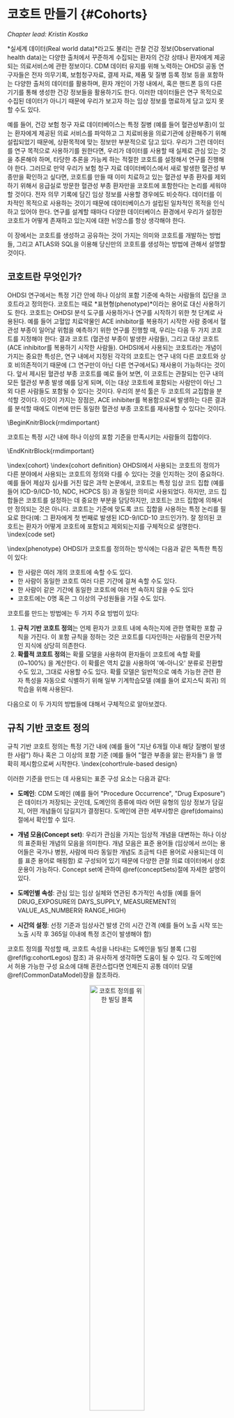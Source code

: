 # 코호트 만들기 {#Cohorts}

*Chapter lead: Kristin Kostka*

*실세계 데이터(Real world data)*라고도 불리는 관찰 건강 정보(Observational health data)는 다양한 출처에서 꾸준하게 수집되는 환자의 건강 상태나 환자에게 제공되는 의료서비스에 관한 정보이다. CDM 데이터 유지를 위해 노력하는 OHDSI 공동 연구자들은 전자 의무기록, 보험청구자료, 결제 자료, 제품 및 질병 등록 정보 등을 포함하는 다양한 출처의 데이터를 활용하며, 환자 개인이 가정 내에서, 혹은 핸드폰 등의 다른 기기를 통해 생성한 건강 정보들을 활용하기도 한다. 이러한 데이터들은 연구 목적으로 수집된 데이터가 아니기 때문에 우리가 보고자 하는 임상 정보를 명료하게 담고 있지 못할 수도 있다.

예를 들어, 건강 보험 청구 자료 데이터베이스는 특정 질병 (예를 들어 혈관성부종)이 있는 환자에게 제공된 의료 서비스를 파악하고 그 치료비용을 의료기관에 상환해주기 위해 설립되었기 때문에, 상환목적에 맞는 정보만 부분적으로 담고 있다. 우리가 그런 데이터를 연구 목적으로 사용하기를 원한다면, 우리가 데이터를 사용할 때 실제로 관심 있는 것을 추론해야 하며, 타당한 추론을 가능케 하는 적절한 코호트를 설정해서 연구를 진행해야 한다. 그러므로 만약 우리가 보험 청구 자료 데이터베이스에서 새로 발생한 혈관성 부종만을 확인하고 싶다면, 코호트를 만들 때 이미 치료하고 있는 혈관성 부종 환자를 제외하기 위해서 응급실로 방문한 혈관성 부종 환자만을 코호트에 포함한다는 논리를 세워야 할 것이다. 전자 의무 기록에 담긴 임상 정보를 사용할 경우에도 비슷하다. 데이터를 이차적인 목적으로 사용하는 것이기 때문에 데이터베이스가 설립된 일차적인 목적을 인식하고 있어야 한다. 연구를 설계할 때마다 다양한 데이터베이스 환경에서 우리가 설정한 코호트가 어떻게 존재하고 있는지에 대한 뉘앙스를 항상 생각해야 한다.

이 장에서는 코호트를 생성하고 공유하는 것이 가지는 의미와 코호트를 개발하는 방법들, 그리고 ATLAS와 SQL을 이용해 당신만의 코호트를 생성하는 방법에 관해서 설명할 것이다.

## 코호트란 무엇인가?

OHDSI 연구에서는 특정 기간 안에 하나 이상의 포함 기준에 속하는 사람들의 집단을 코호트라고 정의한다. 코호트는 때로 *표현형(phenotype)*이라는 용어로 대신 사용하기도 한다. 코호트는 OHDSI 분석 도구를 사용하거나 연구를 시작하기 위한 첫 단계로 사용된다. 예를 들어 고혈압 치료약물인 ACE inhibitor를 복용하기 시작한 사람 중에서 혈관성 부종이 일어날 위험을 예측하기 위한 연구를 진행할 때, 우리는 다음 두 가지 코호트를 지정해야 한다: 결과 코호트 (혈관성 부종이 발생한 사람들), 그리고 대상 코호트 (ACE inhibitor를 복용하기 시작한 사람들). OHDSI에서 사용되는 코호트라는 개념이 가지는 중요한 특성은, 연구 내에서 지정된 각각의 코호트는 연구 내의 다른 코호트와 상호 비의존적이기 때문에 (그 연구만이 아닌 다른 연구에서도) 재사용이 가능하다는 것이다. 앞서 제시된 혈관성 부종 코호트를 예로 들어 보면, 이 코호트는 관찰되는 인구 내의 모든 혈관성 부종 발생 예를 담게 되며, 이는 대상 코호트에 포함되는 사람만이 아닌 그 외 다른 사람들도 포함될 수 있다는 것이다. 우리의 분석 툴은 두 코호트의 교집합을 분석할 것이다. 이것이 가지는 장점은, ACE inhibiter를 복용함으로써 발생하는 다른 결과를 분석할 때에도 이번에 만든 동일한 혈관성 부종 코호트를 재사용할 수 있다는 것이다.

\BeginKnitrBlock{rmdimportant}<div class="rmdimportant">코호트는 특정 시간 내에 하나 이상의 포함 기준을 만족시키는 사람들의 집합이다.
</div>\EndKnitrBlock{rmdimportant}

\index{cohort} \index{cohort definition}
OHDSI에서 사용되는 코호트의 정의가 다른 분야에서 사용되는 코호트의 정의와 다를 수 있다는 것을 인지하는 것이 중요하다. 예를 들어 제삼자 심사를 거친 많은 과학 논문에서, 코호트는 특정 임상 코드 집합 (예를 들어 ICD-9/ICD-10, NDC, HCPCS 등) 과 동일한 의미로 사용되었다. 하지만, 코드 집합들은 코호트를 설정하는 데 중요한 부분을 담당하지만, 코호트는 코드 집합에 의해서만 정의되는 것은 아니다. 코호트는 기준에 맞도록 코드 집합을 사용하는 특정 논리를 필요로 한다(예: 그 환자에게 첫 번째로 발생된 ICD-9/ICD-10 코드인가?). 잘 정의된 코호트는 환자가 어떻게 코호트에 포함되고 제외되는지를 구체적으로 설명한다.
\index{code set}

\index{phenotype}
OHDSI가 코호트를 정의하는 방식에는 다음과 같은 독특한 특징이 있다:

- 한 사람은 여러 개의 코호트에 속할 수도 있다.
- 한 사람이 동일한 코호트 여러 다른 기간에 걸쳐 속할 수도 있다.
- 한 사람이 같은 기간에 동일한 코호트에 여러 번 속하지 않을 수도 있다
- 코호트에는 0명 혹은 그 이상의 구성원들을 가질 수도 있다.

코호트를 만드는 방법에는 두 가지 주요 방법이 있다:

1. **규칙 기반 코호트 정의**는 언제 환자가 코호트 내에 속하는지에 관한 명확한 포함 규칙을 가진다. 이 포함 규칙을 정하는 것은 코호트를 디자인하는 사람들의 전문가적인 지식에 상당히 의존한다.
2. **확률적 코호트 정의**는 확률 모델을 사용하여 환자들이 코호트에 속할 확률 (0~100%) 을 계산한다. 이 확률은 역치 값을 사용하여 '예-아니오' 분류로 전환할 수도 있고, 그대로 사용할 수도 있다. 확률 모델은 일반적으로 예측 가능한 관련 환자 특성을 자동으로 식별하기 위해 일부 기계학습모델 (예를 들어 로지스틱 회귀) 의 학습을 위해 사용된다.

다음으로 이 두 가지의 방법들에 대해서 구체적으로 알아보겠다. 

## 규칙 기반 코호트 정의

규칙 기반 코호트 정의는 특정 기간 내에 (예를 들어 "지난 6개월 이내 해당 질병이 발생한 사람") 하나 혹은 그 이상의 포함 기준 (예를 들어 "혈관 부종을 앓는 환자들") 을 명확히 제시함으로써 시작한다. \index{cohort!rule-based design}

이러한 기준을 만드는 데 사용되는 표준 구성 요소는 다음과 같다:

- **도메인**: CDM 도메인 (예를 들어 "Procedure Occurrence", "Drug Exposure")은 데이터가 저장되는 곳인데, 도메인의 종류에 따라 어떤 유형의 임상 정보가 담길지, 어떤 개념들이 담길지가 결정된다. 도메인에 관한 세부사항은 \@ref(domains)절에서 확인할 수 있다.

- **개념 모음(Concept set)**: 우리가 관심을 가지는 임상적 개념을 대변하는 하나 이상의 표준화된 개념의 모음을 의미한다. 개념 모음은 표준 용어들 (임상에서 쓰이는 용어들은 국가나 병원, 사람에 따라 동일한 개념도 조금씩 다른 용어로 사용되는데 이를 표준 용어로 매핑함) 로 구성되어 있기 때문에 다양한 관찰 의료 데이터에서 상호 운용이 가능하다. Concept set에 관하여 \@ref(conceptSets)절에 자세한 설명이 있다.

- **도메인별 속성**: 관심 있는 임상 실체와 연관된 추가적인 속성들 (예를 들어 DRUG_EXPOSURE의 DAYS_SUPPLY, MEASUREMENT의 VALUE_AS_NUMBER와 RANGE_HIGH)

- **시간의 설정**: 선정 기준과 임상사건 발생 간의 시간 간격 (예를 들어 노출 시작 또는 노출 시작 후 365일 이내에 특정 조건이 발생해야 함)

코호트 정의를 작성할 때, 코호트 속성을 나타내는 도메인을 빌딩 블록 (그림 \@ref(fig:cohortLegos) 참조) 과 유사하게 생각하면 도움이 될 수 있다. 각 도메인에서 허용 가능한 구성 요소에 대해 혼란스럽다면 언제든지 공통 데이터 모델 \@ref(CommonDataModel)장을 참조하라.

<div class="figure" style="text-align: center">
<img src="images/Cohorts/cohort-legos.png" alt="코호트 정의를 위한 빌딩 블록" width="50%" />
<p class="caption">(\#fig:cohortLegos)코호트 정의를 위한 빌딩 블록</p>
</div>

코호트 정의를 작성할 때, 다음과 같은 질문에 답할 수 있어야 한다:

- *코호트 진입 시간을 정의하는 초기 이벤트는 무엇인가?*
- *초기 이벤트에는 어떤 포함 기준이 적용되는가?*
- *코호트 종료 시간을 정의하는 것은 무엇인가?*

**코호트 진입 이벤트**: 코호트 진입 이벤트(초기 이벤트)는 사람들이 코호트에 진입하는 **코호트 기준시점(cohort index date)** 으로 정의된다. 코호트 진입 이벤트는 약물 노출(Drug exposure), 질병 상태(conditions), 절차(procedures), 측정(measurements) 및 방문(visits)과 같은 CDM에 기록된 모든 사건일 수 있다. 초기 이벤트는 데이터가 저장되는 CDM 도메인(예를 들어 PROCEDURS_OCCURRENCE, DRUG_EXPOSURE 등), 임상 활동을 식별하기 위해 구축된 개념 모음 (예를 들어 질병 상태에 대한 SNOMED 코드, 약물에 대한 RxNorm 코드) 및 기타 특정 속성들 (예를 들어 발생 연령, 첫 진단 / 절차 등, 지정된 시작 및 종료 날짜, 방문 유형 등) 에 의해 정의된다. 진입 이벤트를 가진 사람들의 집합을 **초기 사건 코호트 initial event cohort** 라고 한다. \index{cohort!entry event}

**포함 기준**: 포함 기준은 초기 이벤트 코호트에 적용되어 코호트에 진입할 사람들을 추가로 제한한다. 각 포함 기준을 만들 때는 데이터가 저장되는 CDM 도메인, 컨셉 모음, 도메인별 속성 (예를 들어 days supply, 방문 유형) 및 코호트 색인 날짜에 관한 시간 논리를 결정해야 한다. **적격 코호트(qualifying cohort)**는 초기 이벤트 코호트에서 모든 포함 기준을 충족하는 사람들의 집합으로 정의한다. \index{cohort!inclusion criteria}

**코호트 종료 기준**: 코호트 종료 이벤트는 한 사람이 더 이상 코호트 자격 요건을 갖추지 못했을 때를 의미한다. 코호트 종료는 관찰 기간이 끝났을 때, 초기 진입 이벤트로부터 일정한 시간이 지났을 때 혹은 마지막 이벤트가 발생했을 때 등 여러 방법으로 정의할 수 있다. 코호트 종료 기준에 따라 한 사람의 오랜 시간에 걸친 기록 중에서 특정한 기간이 선정기준에 맞아 코호트에 한 번 포함된 후에 또 다른 기간이 코호트 선정 기간에 맞아 다시 코호트에 포함되는 등 한 사람의 관찰이 하나의 코호트에 여러 번 속할 수 있다.\index{cohort!exit criteria}

\BeginKnitrBlock{rmdimportant}<div class="rmdimportant">OHDSI 도구에는 포함 기준과 제외 기준이 구분되지 않는다. 모든 기준은 포함 기준으로 설정해야 한다. 예를 들어 ‘사전 고혈압 환자 제외’라는 제외 기준을 ‘사전 고혈압 발생이 0인 사람들 포함’이라는 포함 기준으로 설정해야 한다.
</div>\EndKnitrBlock{rmdimportant}

## 개념 모음 {#conceptSets}

\index{concept set}

개념 모음을 구성하는 개념들은 다양한 다른 분석들에서 재사용이 가능하다. 개념 모음은 관찰 연구들에서 종종 사용되는 표준화된 컴퓨터 코드라고 생각해도 된다. 개념 모음은 다음 특성들을 포함하고 있다:

- **Exclude**: 개념 모음으로부터 해당 개념과 해당 개념의 하위 개념들을 제외하라.
- **Descendants**: 이 개념뿐만 아니라 모든 하위 항목 개념들을 고려하라.
- **Mapped**: 표준화되지 않은 개념들도 검색하라.

예를 들어 표 \@ref(tab:conceptSetExpression)과 같이 개념 모음은 두 개의 개념들을 포함할 수 있다. 여기서 우리는 [4329847](http://athena.ohdsi.org/search-terms/terms/4329847) ("심근경색 Myocardial infarction") 과 그 모든 하위 개념들을 포함했고, [314666](http://athena.ohdsi.org/search-terms/terms/314666) ("과거심근경색 Old myocardial infarction") 과 그 모든 하위 개념들은 제외했다.

Table: (\#tab:conceptSetExpression) 개념 모음의 예시

| Concept Id | Concept Name | Excluded | Descendants | Mapped |
| ---------- |:------------ | -------- | ----------- | ------ |
| 4329847    | Myocardial infarction | NO | YES | NO |
| 314666     | Old myocardial infarction | YES | YES | NO |

그림 \@ref(fig:conceptSet)에서 볼 수 있다시피, "심근경색 Myocardial infarction" 과 그 모든 하위 개념들을 포함할 것이고, 하위 개념 중에서 "과거 심근경색 Old myocardial infarction" 와 그 모든 하위 개념들은 제외할 것이다. 결과적으로 거의 100개 정도의 표준 개념들을 포함한 개념 모음이 만들어졌다. 이 표준 개념들은 다양한 데이터베이스에서 사용되는 수백 개의 소스 코드 (예를 들어 ICD-9, ICD-10) 를 반영한다.

<div class="figure" style="text-align: center">
<img src="images/Cohorts/conceptSet.png" alt="&quot;Myocardial infaction&quot;와 그 하위 개념을 포함하지만 &quot;Old myocardial infarction&quot;과 그 하위 개념은 제외하는 개념 모음" width="100%" />
<p class="caption">(\#fig:conceptSet)"Myocardial infaction"와 그 하위 개념을 포함하지만 "Old myocardial infarction"과 그 하위 개념은 제외하는 개념 모음</p>
</div>

## 확률적 코호트 정의

규칙 기반 코호트 정의는 코호트 정의를 수행할 때 널리 사용되는 방법이다. 그러나 코호트를 만들기 위해 전문가끼리 합의를 이루는 것은 매우 많은 시간이 소요되는 일이다. 확률적 코호트 정의는 코호트 속성의 효율적인 선택을 위한 대안적인 기계 구동 방식이다. 이 접근법에서, 지도 기계학습은 코호트를 설계하는 알고리즘이 레이블이 붙은 증례로부터 학습할 수 있게 한다. 이 알고리즘은 더 나은 코호트 설계를 위해 사용될 것이다. \index{cohort!probabilistic design}

이 접근 방법을 CDM의 데이터에 적용한 예는 아프로디테(APHRODITE: Automated PHenotype Routine for Observational Definition, Identification, Training and Evaluation) R 패키지이다. 이 패키지는 불완전하게 레이블이 붙은 데이터로부터 학습하는 능력을 결합한 코호트 구축 프레임워크를 제공한다. [@Banda2017APHRODITE] \index{APHRODITE}

[^aphroditeUrl]: https://github.com/OHDSI/Aphrodite

## 코호트 정의 유효성

코호트를 구축할 때, 다음 중 더 중요한 것이 무엇인지 고려하는 것이 필요하다: *코호트 조건에 해당하는 환자를 모두 찾는 것이 더 중요한가? 아니면 확신이 가는 환자들만 찾는 것이 더 중요한가?*

코호트를 구축할 때 당신의 전략은 전문가가 질병을 얼마나 엄격하게 정의하는지에 의존할 것이다. 얻을 수 있는 모든 것을 사용하거나, 최소 공통분모를 사용하거나 이 둘을 절충하는 코호트 정의를 작성할 수 있다. 관심 코호트를 적절하게 연구하기 위해 얼마나 엄격한 임계값을 사용할지는 궁극적으로 연구자의 재량에 달려 있다.

이 장의 시작 부분에서 언급했듯이 코호트 정의는 데이터로부터 무엇인가 관찰하고자 하는 것을 유추하려는 시도이다. 그러면 그러한 시도에서 코호트를 얼마나 잘 정의했는지 의문을 품게 된다. 일반적으로, 규칙 기반의 코호트 정의나 확률적 알고리즘의 검증은 작성한 코호트를 ‘절대 표준 gold standard’ 참고 값 (즉 수작업으로 챠트리뷰한 것)과 비교함으로써  검증할 수 있다. 이에 대해서는 \@ref(ClinicalValidity)장("임상적 타당성") 에서 자세히 설명한다.

### OHDSI 절대 표준 표현형 라이브러리

커뮤니티를 지원하기 위해서 OHDSI 절대 표준 표현형 라이브러리(OHDSI Gold Standard Phenotype Library, GSPL) 그룹이 형성되었다. GSPL 그룹의 목표는 규칙 기반 및 확률적 방법으로 커뮤니티 기반의 코호트 라이브러리를 개발하는 것이다. GSPL은 OHDSI 커뮤니티의 멤버들이 각자의 연구를 위해 커뮤니티가 검증한 코호트를 찾아서 실행시킬 수 있게 하였다. 이 ‘절대 표준(gold standard)’ 코호트들은 라이브러리 안에 들어 있다. GSPL과 관련된 추가적인 정보를 얻으려면 OHDSI work group 페이지에 문의하라. 이전에 소개되었던 APHRODITE [@Banda2017APHRODITE] 와 PheValuator tool [@Swerdel2019phevaluator] 뿐만 아니라 OHDSI 네트워크에서 전자 의무 기록과 유전 정보를 공유하기 위해 만들어진 eMERGE Phenotype Library [eMERGE](https://emerge.mc.vanderbilt.edu/) [Phenotype Library](https://phekb.org/phenotypes) [@Hripcsak2019eMERGE] 도 해당 작업 그룹에서 다루고 있다. 당신이 코호트를 설계하는 데 관심이 많다면, 이 작업 그룹에 참여해 보라.
 \index{phenotype library}

[^gsplUrl]: https://www.ohdsi.org/web/wiki/doku.php?id=projects:workgroups:gold-library-wg

## 고혈압 환자 코호트 작성하기

규칙 기반의 접근 방법으로 코호트를 작성해보자. 이번 예제에서는, *고혈압의 초기 치료를 위해 ACE inhibitors 단일 치료를 시작한 환자*를 찾을 것이다.

이 연습을 진행하면서 표준 감소 차트와 비슷한 코호트를 작성하게 될 것이다. 그림 \@ref(fig:CohortPractice)은 우리가 어떤 논리로 코호트를 작성할지 보여준다.

<div class="figure" style="text-align: center">
<img src="images/Cohorts/CohortPractice.png" alt="만들고자 하는 코호트의 논리적 구성도" width="100%" />
<p class="caption">(\#fig:CohortPractice)만들고자 하는 코호트의 논리적 구성도</p>
</div>

ATLAS 유저 인터페이스를 사용해서 코호트를 작성해도 되고, 쿼리를 직접 작성해도 된다. 이 장에서는 두 가지 방법 모두에 대해 간단히 소개하겠다.

## ATLAS를 이용해 코호트 작성하기

ATLAS를 시작하기 위해 ![](images/Cohorts/cohortdefinition.png) 버튼을 클릭하라. 다음으로 'New cohort' 버튼을 클릭하라. 다음 화면에서 비어 있는 코호트를 확인할 수 있을 것이다. 그림 \@ref(fig:ATLASdefineacohort)에서 당신이 현재 보고 있는 화면을 확인하라.

<div class="figure" style="text-align: center">
<img src="images/Cohorts/ATLAS-defineacohort.png" alt="새로운 코호트 정의" width="100%" />
<p class="caption">(\#fig:ATLASdefineacohort)새로운 코호트 정의</p>
</div>

먼저 "New Cohort Definition"로 지정되어 있는 코호트 이름을 다른 이름으로 바꿔 지어 주기를 추천한다. 'New users of ACE inhibitors as first-line monotherapy for hypertension'라고 지으면 적당할 것이다.

\BeginKnitrBlock{rmdimportant}<div class="rmdimportant">ATLAS는 동일한 이름을 가진 두 개의 코호트가 존재하는 것을 허락하지 않는다. 기존에 있던 이름을 사용하려고 하면 에러 메시지가 뜰 것이다.</div>\EndKnitrBlock{rmdimportant}

이름을 정했으면, ![](images/Cohorts/save.png)을 눌러서 코호트를 저장하십시오.


### 초기 이벤트 기준

이제 우리는 초기 코호트 이벤트를 정의해야 한다. "Add initial event"를 클릭하라. 어떤 도메인 내에서 기준을 설정할지 결정해야 한다. 초기 코호트 이벤트를 정의하기 위해 어떤 도메인이 필요한지 어떻게 알 수 있을까? 함께 알아보자.

<div class="figure" style="text-align: center">
<img src="images/Cohorts/ATLAS-initialevent.png" alt="초기 이벤트 추가하기" width="100%" />
<p class="caption">(\#fig:ATLASinitialevent)초기 이벤트 추가하기</p>
</div>

그림 \@ref(fig:ATLASinitialevent)에서 볼 수 있듯이 ATLAS는 각 기준들 아래에 설명을 제공한다. 우리가 만약 특정 질병을 진단받은 환자들을 찾으려 한다면 CONDITION_OCCURRENCE 도메인에서 기준을 만들어야 한다. 특정 약물이나 특정 계열의 약물을 복용한 환자를 찾고 싶다면 DRUG_EXPOSURE 도메인에서 기준을 만들어야 한다. 우리는 고혈압의 초치료로 ACE inhibitors 단독요법을 시행한 환자들을 찾고 싶기 때문에 DRUG_EXPOSURE 도메인에서 기준을 만들어야 한다. 그런데 고혈압을 진단받은 환자도 찾아야 하지 않는가? 맞다! 고혈압 진단과 관련해서는 다른 기준을 만들 것이다. 하지만 고혈압 약물을 복용하기 시작한 날짜가 코호트 시작 날짜, 즉 시작 이벤트가 될 것이다. 고혈압 진단은 소위 *추가적 적격 기준(additional qualifying criteria)*이 된다. 이에 관해서는 뒤에서 다시 설명하겠다. 이제 'Add Drug Exposure'를 클릭하라.

화면은 당신이 선택한 기준에 따라 업데이트되겠지만, 아직 끝난 것은 아니다. 그림 \@ref(fig:ATLASdrugexposure)에서 볼 수 있다시피 ATLAS는 우리가 어떤 약물을 찾고자 하는지 아직 모른다. ATLAS에게 어떤 개념 모음이 ACE inhibitors와 연관이 있는지 알려주어야 한다.

<div class="figure" style="text-align: center">
<img src="images/Cohorts/ATLAS-drugexposure.png" alt="약물 복용에 관하여 정의하기" width="100%" />
<p class="caption">(\#fig:ATLASdrugexposure)약물 복용에 관하여 정의하기</p>
</div>

### 개념 모음 정의하기

ACE inhibitors를 정의하기 위한 대화 상자를 열기 위해 ![](images/Cohorts/downarrow.png)을 클릭하라.

#### 시나리오 1: 당신은 아직 개념 모음을 만들지 않았다 {-}

아직 당신의 코호트에 추가할 개념 모음을 만들지 않았다면, 이것을 먼저 진행해야 한다. 'Concept set' 탭의 'New Concept Set'을 클릭하여 코호트를 작성하는 데 쓰일 개념 모음을 만들 수 있다. 개념 모음의 이름을 'Unnamed Concept Set'에서 새로 만들어 주어야 한다. 이제 ![](images/Cohorts/search-2.png) 모듈을 통해 ACE inhibitors를 나타내는 개념을 찾아보자. (그림 \@ref(fig:aceinhibitors))

<div class="figure" style="text-align: center">
<img src="images/Cohorts/aceinhibitors.png" alt="ACE Inhibitors 용어 찾기" width="100%" />
<p class="caption">(\#fig:aceinhibitors)ACE Inhibitors 용어 찾기</p>
</div>

필요한 용어들을 찾았다면, ![](images/Cohorts/shoppingcart.png)을 클릭함으로써 그 개념을 선택할 수 있다. 그림 \@ref(fig:aceinhibitors)의 좌상단의 왼쪽을 향하는 화살표 버튼을 클릭하여 코호트 작성 페이지로 돌아갈 수 있다. 적절한 용어를 찾기 위한 방법은 \@ref(StandardizedVocabularies)장("표준 용어")을 참고하라.

그림 \@ref(fig:aceConceptSetExpression)에서 우리가 선택한 개념 모음의 구성을 확인할 수 있다. 우리는 모든 ACE inhibitors 성분들을 선택했으며, 그것들의 하위 개념들도 포함시켰다. 'Included concepts'를 클릭하여 포함된 21,536개의 모든 개념을 확인할 수 있고, 'Included Source Codes'를 클릭하여 모든 소스 코드들을 확인할 수도 있다.

<div class="figure" style="text-align: center">
<img src="images/Cohorts/aceConceptSetExpression.png" alt="ACE inhibitor를 포함한 약물들의 개념 모음" width="100%" />
<p class="caption">(\#fig:aceConceptSetExpression)ACE inhibitor를 포함한 약물들의 개념 모음</p>
</div>

#### 시나리오 2: 당신은 이미 개념 모음을 만들었다{-}

만약 당신이 이미 개념 모음을 만들었고, ATLAS에 저장했다면, 'Import Concept Set'을 클릭하라. 그러면 그림 \@ref(fig:ATLASfindyourconcept)에서 볼 수 있다시피 ATLAS의 개념 모음 저장소에서 당신의 개념 모음을 찾을 수 있는 대화창이 뜬다. 이번 예시에서는 사용자가 ATLAS에 저장되어 있던 개념 모음을 이용한다고 가정하자. 사용자는 검색 창에 'ACE inhibitors'를 검색하였고, 검색 내용이 이름에 포함된 개념 모음들을 볼 수 있을 것이다. 사용자는 해당하는 개념 모음을 클릭하여 선택할 수 있다 (참고로 당신이 개념 모음을 선택하면 대화창은 사라진다). Any Drug 칸이 당신이 선택한 개념 모음의 이름으로 바뀌어 있다면 성공한 것이다.

<div class="figure" style="text-align: center">
<img src="images/Cohorts/ATLAS-findingyourconcept.png" alt="ATLAS 저장소에서 개념 모음을 가져오기" width="100%" />
<p class="caption">(\#fig:ATLASfindyourconcept)ATLAS 저장소에서 개념 모음을 가져오기</p>
</div>

### 추가적 초기 이벤트 기준

이제 코호트에 개념 모음을 만들어 붙였지만, 아직 끝난 것이 아니다. 우리는 ACE inhibitors를 태어나서 처음 복용한 사람들을 찾고 있다. 이는 ACE inhibitors을 처음 복용한 환자 기록을 찾는 것을 의미한다. 이를 지정하기 위해 당신은 '+Add attribute'를 클릭하여 'Add first exposure criteria'를 선택해야 한다. 당신이 만든 기준에 다른 특성들도 지정할 수 있다는 것을 참고하라. 약물을 복용한 날짜나 나이, 성별 혹은 약물과 관련한 다른 특성들을 지정할 수 있다. 각 도메인에 따라 선택할 수 있는 특성들이 다르다.

선택을 했으면, 창은 자동으로 닫힌다. 선택된 특성은 초기 기준과 같은 칸 안에서 볼 수 있을 것이다 (그림 \@ref(fig:initialEventAce) 참조).

\BeginKnitrBlock{rmdimportant}<div class="rmdimportant">현재 ATLAS 디자인은 활용하기에 약간 혼란스러울 수 있다. 생긴 모양과는 다르게 버튼 ![](images/Cohorts/redX.png)는 'NO'를 의미하는 것이 아니다. 이는 사용자에게 해당 기준을 삭제할 수 있도록 만들어진 버튼이다. 만약 당신이 ![](images/Cohorts/redX.png)를 클릭한다면, 해당 기준은 사라질 것이다. 그러므로 당신의 기준을 사라지지 않은 채 그대로 보존시키고 싶다면, 옆에 ![](images/Cohorts/redX.png) 버튼을 그대로 놔두어야 한다.
</div>\EndKnitrBlock{rmdimportant}

이제 만족스러운 초기 이벤트를 설정했다. 환자가 처음으로 약물을 복용했다는 사실을 보증하기 위해, 환자의 그 이전 기록을 확인할 수 있는 충분한 기간을 설정해 주면 좋을 것이다. 짧은 관찰 기간을 가진 환자들은 우리가 확인할 수 없는 다른 곳에서 약물을 복용하였을 수도 있다. 우리가 이것을 강제적으로 막을 수는 없지만 기준일자 index date 이전에 관찰 기간을 설정함으로써 최소한 해당 관찰 기간 동안에는 약물 복용이 이루어지지 않았음을 보증할 수 있다. 이를 위해 관찰 기간을 설정하는 부분이 있으며, 구체적인 관찰 기간을 직접 설정할 수도 있다. 우리는 초기 이벤트 이전에 365일 동안 관찰된 환자를 필요로 한다. 그림 \@ref(fig:initialEventAce)처럼 관찰 기간을 다음과 같이 설정하라: *with continuous observation of 365 days before.* 당신 연구 팀의 재량껏 관찰 기간을 설정하면 된다. 다른 코호트에서는 관찰 기간을 다르게 설정해서 다양한 시도들을 해볼 수 있다. 이는 환자의 과거력에 관한 기간이며, 기준일자 index date 이후의 시간은 포함하지 않는다. 그러므로 우리는 0 dates after index date라고 설정해야 한다. 우리는 생에 처음 ACE inhibitors를 복용한 환자를 찾고 싶기 때문에 *limit initial events to the "earliest event" per person* (한 환자에서 발생한 여러 번의 ACE inhibitor 복용 중, 첫 번째 복용을 초기 이벤트로 설정하는 것) 으로 설정한다.

<div class="figure" style="text-align: center">
<img src="images/Cohorts/initialEventAce.png" alt="Index date 이전에 필요로 하는 관찰 기간 설정하기." width="100%" />
<p class="caption">(\#fig:initialEventAce)Index date 이전에 필요로 하는 관찰 기간 설정하기.</p>
</div>

지금껏 설정한 논리를 한 눈에 보기 위해서 환자의 타임라인을 설정해볼 수 있다.

<div class="figure" style="text-align: center">
<img src="images/Cohorts/EarliestEventExplained.png" alt="기준들이 적용됨에 따라 환자가 코호트에 적합한지 살펴보기" width="100%" />
<p class="caption">(\#fig:EarliestEventExplained)기준들이 적용됨에 따라 환자가 코호트에 적합한지 살펴보기</p>
</div>

그림 \@ref(fig:EarliestEventExplained)에서 각 행은 코호트에 들어올 자격을 갖출 수 있는 환자 개개인을 나타낸다. 그리고 진한 별들은 환자가 특정 기준을 만족했던 시간을 나타낸다. 추가 기준이 설정될수록 진한 별들 대신 연한 별들이 그려진 것을 볼 수 있다 (즉, 추가 기준에 의해서 코호트에 포함되지 못하고 탈락). 이는 환자가 조건들을 모두 만족하는 이벤트도 가지고 있지만, 그렇지 않은 이벤트도 가지고 있음을 의미한다. 마지막 기준을 그린 그림을 보면 ACE inhibitors를 처음으로 복용하였으며, 복용 이전에 최소 365일의 관찰 기간을 가진 환자 (환자 1번, 환자 3번, 환자 5번의 진한 별은 관찰에 포함; 환자 1번의 연한 별은 관찰에서 탈락)들을 확인할 수 있다. 당신의 코호트를 설계할 때 [OHDSI Forum](http://forums.ohdsi.org)에 참여하는 연구자들의 의견을 참고하면 더 좋을 것이다.

### 포함 기준

코호트 진입 이벤트를 설정했으면, 다음 두 옵션을 통해 추가적 이벤트를 설정할 수 있다: 'Restrict initial events', 그리고 'New inclusion criteria'. 이 두 옵션 사이에는 ATLAS가 사용자에게 어떤 임시 정보를 제공하는가의 차이가 있다. 만약 당신이 기준을 추가하기 위해 'Restrict initial events'를 사용한다면, ATLAS에서 조건에 맞는 대상 환자 수를 셀 때, 모든 기준들을 충족시키는 사람의 숫자만을 얻게 될 것이다. 'New inclusion criteria'를 통해 기준을 추가한다면, 추가 포함 기준을 적용하여 손실된 환자 수를 보여주는 감소 차트를 확인할 수 있을 것이다. 당신이 추가한 기준에 의해 얼마나 많은 손실이 발생하는지 단계별로 보여주는 감소 차트를 확인하는 것은 중요하기 때문에 'New inclusion criteria'를 통해 기준을 추가하는 것을 권장한다. 이를 통해 코호트에 포함되는 환자 수를 급격하게 감소시키는 기준이 무엇인지 확인할 수 있다. 당신은 해당 기준을 완화하여 보다 큰 코호트를 얻을 수 있다. 이것은 궁극적으로 이 코호트를 설계하는 전문가의 재량에 달려있다.

이제 'New inclusion criteria'를 통해 기준을 추가해보자. 이는 위에서 코호트 기준을 설정한 것과 동일한 방법으로 하면 된다. 특정 기준들을 만들어서 넣은 다음, 특정 속성들을 추가할 수 있을 것이다. 우리가 첫 번째로 추가할 기준은 다음과 같다: *ACE inhibitors 약물을 복용한 시점 이후 0~365일 이내에 최소 1회 고혈압이 발생한 사람.* 'New inclusion criteria'를 클릭한 다음, 그 기준을 설명해줄 수 있는 이름을 정하라. 그래야 나중에 이 코호트를 다시 보았을 때 자신이 무엇을 만들었는지 헷갈리지 않을 것이다.

이 새로운 기준에 이름을 달고 난 다음, "+Add criteria to group" 버튼을 클릭하여 여러 규칙을 담은 기준을 설계하라. 이 버튼은 "Add Initial Event"과 비슷한데, 다만 "+Add criteria to group" 버튼은 초기 이벤트를 설계하고 수정하는 버튼이 아니다. 우리는 여기서 여러 개의 기준을 추가할 수 있다. 예를 들어 질병의 발생을 확인하는 여러 가지 방법을 가지고 있다고 가정하자 (예: CONDITION_OCCURRENCE, 혹은 DRUG_EXPOSURE, 혹은 MEASUREMENT를 사용한 방법). 모두 다른 도메인들이고 각각 다른 기준들을 필요로 하겠지만 특정 조건을 찾는 하나의 기준으로 그룹화할 수 있다. 이 경우에는, 우리는 고혈압의 진단을 찾고 싶기 때문에  "Add condition occurrence"를 선택한다. 여기에 적절한 개념 모음을 붙이는 등 초기 이벤트를 설정할 때와 비슷하게 하면 된다. 또한 ACE inhibitor 첫 복용한 날(index date)로 이후 0~365일의 기간을 설정하라. 그림 \@ref(fig:ATLASIC1)와 같이 작성될 수 있을 것이다.

<div class="figure" style="text-align: center">
<img src="images/Cohorts/ATLAS-IC1.png" alt="추가적 포함 기준 1" width="100%" />
<p class="caption">(\#fig:ATLASIC1)추가적 포함 기준 1</p>
</div>

아마도 환자를 탐색할 또 다른 기준을 추가하고 싶을 것이다: *with exactly 0 occurrences of hypertension drugs ALL days before and 1 day before index start date(ACE inhibitor 투여 이전에 어떠한 고혈압 약물도 복용하지 않은 사람).* (역자주: xx before and yy 구문은 항상 혼란스럽지만, from xx to yy로 고쳐서 생각하면 이해하기 쉽다. 즉 해당 조건의 시작과 끝을 지정하는 용법이다. 앞선 예라면 "과거 전체로부터 시작해서 (ACE inhibitor가 최초 투여된) 기준날짜  바로 하루 전까지 고혈압치료제를 한번도 복용하지 않은 경우"가 된다) 먼저 "New inclusion criteria"를 클릭해 당신의 기준을 설정한 다음, "+Add criteria to group"을 클릭한다. 이는 DRUG_EXPOSURE의 영역이니 "Add Drug Exposure"를 클릭한 다음, 고혈압 약물의 컨셉 모음을 붙인다. 그리고, index date로부터 ALL days before and 0 days after라는 시간을 설정해준다 (역자 주: "ALL days before and 0 days after" 는 "ALL days before and 0 days before"와 같은 의미이며 기준날짜 index date를 포함하여 그날 까지의 의미이다. 그림에는 "ALL days before and 1 days before"로 표현했는데 과거 전체로부터 기준날짜 index date 하루 전까지의 의미이다. 본인이 원하는 기준이 무엇인지에 따라 구분하여 사용하라). exactly 0 occurrence를 선택하였는지 다시 한번 확인하고 그림 \@ref(fig:ATLASIC2)과 같이 잘 만들어졌는지 확인하라.

<div class="figure" style="text-align: center">
<img src="images/Cohorts/ATLAS-IC2.png" alt="추가적 포함 기준 1" width="100%" />
<p class="caption">(\#fig:ATLASIC2)추가적 포함 기준 1</p>
</div>

"having no occurrences"(발생하지 않았다) 라는 말이 왜 "exactly 0 occurrences"(발생 횟수 0회) 라고 쓰이는지 혼란스러울 수 있다. 이는 ATLAS 가 사용하는 규칙이다. ATLAS는 오직 포함 기준만을 사용하고, 제외 기준을 사용하지 않는다. 만약 당신이 어떤 특성을 가진 환자들을 제외하고 싶다면 해당 특성을 0회 가지는 환자들을 포함한다는 말로 대체하여야 한다. 처음에는 헷갈릴 수 있지만 계속 사용하다 보면 이러한 논리가 익숙해질 것이다.

마지막으로 목표 환자군 설정을 위한 기준을 하나 더 추가해야 한다: *with exactly 1 occurrence of hypertension drugs between 0 days before and 7 days after index start date AND can only start one HT drug (an ACE inhibitor) – index date 이후 0~7일 동안 정확히 1회의 항고혈압제 처방이 발생했으며, 반드시 ACE inhibitor로 고혈압 약물치료를 시작해야 한다.* 먼저 "New inclusion criteria"를 클릭해 당신의 기준을 설정한 다음, "+Add criteria to group"을 클릭한다. 이는 DRUG_ERA의 영역이니 "Add Drug Era"를 클릭한 다음, 고혈압 약물의 개념 모음을 붙인다. (역자 주: Drug era는 9.7.1에 간략히 설명되어 있는데 약물노출 테이블에서 계산된 것으로 연속으로 처방된 동일한 성분의 여러 약물 노출을 합쳐서 하나의 기간으로 표현한 것이다. 동일한 성분의 약물노출 간에 30일 이상의 공백이 있을 경우 다른 drug era로 계산된다. 이 점은 condition era도 마찬가지이다) 그리고 index date 이후 0~7일이라는 시간을 설정해준다. 그림 \@ref(fig:ATLASIC3)를 통해 진행된 모습을 확인하라.

<div class="figure" style="text-align: center">
<img src="images/Cohorts/ATLAS-IC3.png" alt="추가적 포함 기준 3" width="100%" />
<p class="caption">(\#fig:ATLASIC3)추가적 포함 기준 3</p>
</div>

### 코호트 종료 기준

이제 모든 적절한 포함 기준을 추가했다. 다음으로 코호트 종료 기준을 정해야 한다. 사람들이 더 이상 이 코호트에 포함될 자격이 없어질 때는 언제일지 생각해보아야 할 것이다. 우리는 이 코호트에서 약물을 처음 복용한 사람들을 추적한다. 즉, 약물 복용을 중단한 시점에 환자는 코호트에서 나오게 하면 된다. 약물 복용이 중단되는 동안에는 해당 환자에게 무슨 일이 일어나는지 확인할 수 없기 때문이다. 또한 약물 복용 사이에 허용되는 공백 기간을 지정하기 위해 persistence 창에서 기준을 설정할 수 있다. 이 연구에서 전문가들은 약물 복용 사이에 최대 30일의 공백 기간은 허용된다고 결론지었다.

**왜 공백기간이 허용되는가?** 우리는 데이터 세트에서 실제로 이루어지는 일들의 일부만 관찰할 수 있을 뿐이다. 특히 환자의 약물 복용에 관한 정보는 처방전의 기록으로 확인한다. 그리고 처방전을 통해 하루 치 이상의 약을 처방하기 때문에 기록이 비어 있는 시간 동안에도 환자가 약을 복용하고 있다는 합리적 추론이 가능하다.

Event will persist "end of a continuous drug exposure" 를 선택하고, persistence 창에 "allow for a maximum of 30 days"를 추가한 다음 'ACE inhibitor' 컨셉 모음을 추가로 지정해 주면 된다. 그림 \@ref(fig:ATLAScohortexit)를 통해 이를 확인하라.

<div class="figure" style="text-align: center">
<img src="images/Cohorts/cohort-exit.png" alt="코호트 종료 기준" width="100%" />
<p class="caption">(\#fig:ATLAScohortexit)코호트 종료 기준</p>
</div>

이 코호트의 경우 다른 중도절단 사건 Censoring event는 선택되지 않았다. 하지만 Censoring event를 추가해야 하는 다른 코호트를 만들어야 할 경우 다른 속성들을 추가했던 것과 비슷하게 진행하면 된다. 이제 코호트를 성공적으로 만들었다. 반드시 ![](images/Cohorts/save.png) 버튼을 눌러야 한다. 축하한다! 코호트를 만드는 것은 OHDSI가 제공하는 툴을 이용할 때 가장 중요한 부분이다. 이제 'Export' 탭을 클릭하면 ATLAS에 당신이 정의한 코호트가 SQL코드와 JSON 파일로 저장되어 다른 연구자들과 공유할 수 있다.

## SQL을 사용하여 코호트 구현하기

여기서는 동일한 코호트를 SQL과 R을 이용하여 작성하는 방법을 설명할 것이다. 9장에서 설명하였듯이 OHDSI는 SqlRender, DatabaseConnector라는 두 개의 R 패키지를 제공하는데, 이는 SQL의 코드가 다양한 플랫폼에서 실행될 수 있게끔 SQL문을 자동으로 번역해준다.

구체적인 설명을 위해 SQL 코드를 여러 개의 단계로 나눌 것이고, 각 단계에서는 다음 단계에 필요한 임시 테이블이 생성될 것이다. 이런 설명 방법이 가장 효율적이지는 않겠지만 매우 긴 단일 명령문을 읽는 것보단 쉬울 것이다.

### 데이터베이스에 연결하기

먼저 R이 어떻게 서버에 접속하는지 알려주어야 한다. `createConnectionDetails`라는 기능을 가진 [DatabaseConnector](https://ohdsi.github.io/DatabaseConnector/) 패키지를 사용할 것이다. 다양한 데이터베이스 관리 시스템(DBMS)에 연결하기 위해 필요한 설정을 확인하려면 `?createConnectionDetails` 과 같이 입력하라. 예를 들어 아래의 코드를 이용해 PostgreSQL에 연결할 수 있다:


```r
library(CohortMethod)
connDetails <- createConnectionDetails(dbms = "postgresql",
                                       server = "localhost/ohdsi",
                                       user = "joe",
                                       password = "supersecret")

cdmDbSchema <- "my_cdm_data"
cohortDbSchema <- "scratch"
cohortTable <- "my_cohorts"
```

마지막 3줄은 변수 `cdmDbSchema`, `cohortDbSchema`, 그리고 `cohortTable` 들을 정의한다. 나중에 이 변수들을 R에게 CDM 포맷의 데이터가 어디에 있으며, 우리가 만든 코호트가 어디에 생성되어야 하는지 알려주기 위해 사용할 것이다. Microsoft SQL Server에서는 `cdmDbSchema <- "my_cdm_data.dbo"`의 예시와 같이 데이터베이스와 스키마 모두를 지정해 주어야 함을 참고하라.

### 개념 결정하기

가독성을 위해 R에 필요한 개념 아이디들을 정의하고 SQL에 전달한다:


```r
aceI <- c(1308216, 1310756, 1331235, 1334456, 1335471, 1340128, 1341927,
          1342439, 1363749, 1373225)

hypertension <- 316866

allHtDrugs <- c(904542, 907013, 932745, 942350, 956874, 970250, 974166,
                  978555, 991382, 1305447, 1307046, 1307863, 1308216,
                  1308842, 1309068, 1309799, 1310756, 1313200, 1314002,
                  1314577, 1317640, 1317967, 1318137, 1318853, 1319880,
                  1319998, 1322081, 1326012, 1327978, 1328165, 1331235,
                  1332418, 1334456, 1335471, 1338005, 1340128, 1341238,
                  1341927, 1342439, 1344965, 1345858, 1346686, 1346823,
                  1347384, 1350489, 1351557, 1353766, 1353776, 1363053,
                  1363749, 1367500, 1373225, 1373928, 1386957, 1395058,
                  1398937, 40226742, 40235485)
```

### 약물을 처음 복용한 환자 찾기

먼저 각 환자에 대한 ACE inhibitor의 첫 복용을 찾을 것이다:


```r
conn <- connect(connectionDetails)

sql <- "SELECT person_id AS subject_id,
  MIN(drug_exposure_start_date) AS cohort_start_date
INTO #first_use
FROM @cdm_db_schema.drug_exposure
INNER JOIN @cdm_db_schema.concept_ancestor
  ON descendant_concept_id = drug_concept_id
WHERE ancestor_concept_id IN (@ace_i)
GROUP BY person_id;"

renderTranslateExecuteSql(conn,
                          sql,
                          cdm_db_schema = cdmDbSchema,
                          ace_i = aceI)
```

DRUG_EXPOSURE 테이블을 CONCEPT_ANCESTOR 테이블에 조인함으로써 ACE inhibitor를 포함하는 모든 약물을 찾았다는 것을 참고하라.

### 약물 복용 이전 최소 365일 동안 관찰될 수 있었던 환자

OBSERVATION_PERIOD 테이블을 조인하여 약물 복용 이전 최소 365일 동안 관찰될 수 있었던 환자를 선택해야 한다:


```r
sql <- "SELECT subject_id,
  cohort_start_date
INTO #has_prior_obs
FROM #first_use
INNER JOIN @cdm_db_schema.observation_period
  ON subject_id = person_id
    AND observation_period_start_date <= cohort_start_date
    AND observation_period_end_date >= cohort_start_date
WHERE DATEADD(DAY, 365, observation_period_start_date) < cohort_start_date;"

renderTranslateExecuteSql(conn, sql, cdm_db_schema = cdmDbSchema)
```

### 이전에 고혈압을 진단받은 환자

기준날짜 index date로부터 365일 이내에 고혈압 진단을 받은 환자여야 한다:


```r
sql <- "SELECT DISTINCT subject_id,
  cohort_start_date
INTO #has_ht
FROM #has_prior_obs
INNER JOIN @cdm_db_schema.condition_occurrence
  ON subject_id = person_id
    AND condition_start_date <= cohort_start_date
    AND condition_start_date >= DATEADD(DAY, -365, cohort_start_date)
INNER JOIN @cdm_db_schema.concept_ancestor
  ON descendant_concept_id = condition_concept_id
WHERE ancestor_concept_id = @hypertension;"

renderTranslateExecuteSql(conn,
                          sql,
                          cdm_db_schema = cdmDbSchema,
                          hypertension = hypertension)
```

`SELECT DISTINCT`를 사용하여 과거에 여러 번의 고혈압 진단을 받은 환자들이 여러 번의 코호트 진입을 하지 않도록 했다.

### 사전에 받은 치료가 없어야 함

이전에 어떠한 고혈압 약물이라도 복용해서는 안 된다:


```r
sql <- "SELECT subject_id,
  cohort_start_date
INTO #no_prior_ht_drugs
FROM #has_ht
LEFT JOIN (
  SELECT *
  FROM @cdm_db_schema.drug_exposure
  INNER JOIN @cdm_db_schema.concept_ancestor
    ON descendant_concept_id = drug_concept_id
  WHERE ancestor_concept_id IN (@all_ht_drugs)
) ht_drugs
  ON subject_id = person_id
    AND drug_exposure_start_date < cohort_start_date
WHERE person_id IS NULL;"

renderTranslateExecuteSql(conn,
                          sql,
                          cdm_db_schema = cdmDbSchema,
                          all_ht_drugs = allHtDrugs)
```

Left join을 사용했으며, DRUG_EXPOSURE 테이블의 person_id 행이 NULL인 (일치하는 기록이 없음을 의미) 행만 찾을 수 있도록 했다는 점에 유의하라. (역자 주: NOT EXISTS나 NOT IN과 같은 SQL명령문을 사용하여 다르게 표현할 수도 있겠으나 SQL수행 속도에서 차이가 난다)

### 단독 요법

코호트에 진입하고 첫 1주일 동안은 고혈압 치료 약물에 단 한번만 노출되도록 설정할 필요가 있다 (역자 주: 아래 코드는 입원환자에게는 정확히 적용되지 않을 수 있다. 만일 입원하여 하루 단위로 고혈압 처방이 이루어 진다면 기준날짜 index date로부터 1주일 이내에 여러번의 고혈압 처방 start date가 생성되며 아래 코드에 의하면 해당 환자의 두번째 처방으로 인해 그 환자는 코호트에서 탈락된다. 이러한 점을 피하려면 drug_exposure 테이블 대신에 drug_era table을 이용하면 될 것이다. drug_era 테이블에서는 30일 이내에 처방된 같은 동일성분명의 약물노출은 서로 합쳐서 하나의 노출로 만들 준다. 정확히는 약처방일 + 처방된 기간 (day supply) + 30을 판단 기준으로 한다. 예를 들어 14일처방을 냈을 경우 처방낸 날 + 14 + 30 이내에 같은 성분명의 약물이 다시 처방되면 같은 약물 처방으로 간주하여 하나의 drug_dra로 그 두 처방 (혹은 이후 계속되는 동일 성분명 처방 전체)을 묶어준다. 10.8.8 코호트 종료에서 drug era로 묶는 코드가 제시되고 있다.):


```r
sql <- "SELECT subject_id,
  cohort_start_date
INTO #monotherapy
FROM #no_prior_ht_drugs
INNER JOIN @cdm_db_schema.drug_exposure
  ON subject_id = person_id
    AND drug_exposure_start_date >= cohort_start_date
    AND drug_exposure_start_date <= DATEADD(DAY, 7, cohort_start_date)
INNER JOIN @cdm_db_schema.concept_ancestor
  ON descendant_concept_id = drug_concept_id
WHERE ancestor_concept_id IN (@all_ht_drugs)
GROUP BY subject_id,
  cohort_start_date
HAVING COUNT(*) = 1;"

renderTranslateExecuteSql(conn,
                          sql,
                          cdm_db_schema = cdmDbSchema,
                          all_ht_drugs = allHtDrugs)
```

### 코호트 종료

이제 코호트 종료 일자를 제외하고 코호트를 완전히 지정했다. 코호트는 노출이 중단되면 종료되도록 정의되며, 노출 사이에 최대 30일의 간격까지는 허용된다. 즉, 약물의 복용 시작뿐만 아니라 ACE inhibitor의 후속 복용에 대해서도 고려한다는 말이다. SQL을 통해 약물의 후속 복용을 고려하여 약물 복용 기간을 정의하는 것은 매우 복잡하다. 운이 좋게도 약물 복용 기간을 효율적으로 만들 수 있는 표준 코드가 작성되었다. 이 코드는 Chris Knoll이 작성했으며 OHDSI 내에서 종종 마법이라고 불리는 코드이기도 하다. 먼저 병합하려는 모든 약물 복용을 포함하는 임시 테이블을 만든다:


```r
sql <- "
  SELECT person_id,
    CAST(1 AS INT) AS concept_id,
    drug_exposure_start_date AS exposure_start_date,
    drug_exposure_end_date AS exposure_end_date
  INTO #exposure
  FROM @cdm_db_schema.drug_exposure
  INNER JOIN @cdm_db_schema.concept_ancestor
    ON descendant_concept_id = drug_concept_id
  WHERE ancestor_concept_id IN (@ace_i);"
renderTranslateExecuteSql(conn,
                          sql,
                          cdm_db_schema = cdmDbSchema,
                          ace_i = aceI)
```

그런 다음 순차적 복용을 병합하기 위한 표준 코드를 실행한다:


```r
sql <- "
SELECT ends.person_id AS subject_id,
	ends.concept_id AS cohort_definition_id,
  MIN(exposure_start_date) AS cohort_start_date,
  ends.era_end_date AS cohort_end_date
INTO #exposure_era
FROM (
  SELECT exposure.person_id,
    exposure.concept_id,
    exposure.exposure_start_date,
    MIN(events.end_date) AS era_end_date
  FROM #exposure exposure
  JOIN (
--cteEndDates
    SELECT person_id,
      concept_id,
      DATEADD(DAY, - 1 * @max_gap, event_date) AS end_date
    FROM (
      SELECT person_id,
        concept_id,
        event_date,
        event_type,
        MAX(start_ordinal) OVER (
          PARTITION BY person_id ,concept_id ORDER BY event_date,
              event_type ROWS UNBOUNDED PRECEDING
          ) AS start_ordinal,
        ROW_NUMBER() OVER (
          PARTITION BY person_id, concept_id ORDER BY event_date,
            event_type
          ) AS overall_ord
      FROM (
-- select the start dates, assigning a row number to each
        SELECT person_id,
          concept_id,
          exposure_start_date AS event_date,
          0 AS event_type,
          ROW_NUMBER() OVER (
            PARTITION BY person_id, concept_id ORDER BY exposure_start_date
            ) AS start_ordinal
        FROM #exposure exposure

        UNION ALL
-- add the end dates with NULL as the row number, padding the end dates by
-- @max_gap to allow a grace period for overlapping ranges.

        SELECT person_id,
          concept_id,
          DATEADD(day, @max_gap, exposure_end_date),
          1 AS event_type,
          NULL
        FROM #exposure exposure
        ) rawdata
    ) events
  WHERE 2 * events.start_ordinal - events.overall_ord = 0
  ) events
  ON exposure.person_id = events.person_id
      AND exposure.concept_id = events.concept_id
      AND events.end_date >= exposure.exposure_end_date
  GROUP BY exposure.person_id,
      exposure.concept_id,
      exposure.exposure_start_date
  ) ends
GROUP BY ends.person_id,
  concept_id,
  ends.era_end_date;"

renderTranslateExecuteSql(conn,
                          sql,
                          cdm_db_schema = cdmDbSchema,
                          max_gap = 30)
```

이 코드는 모든 후속 복용을 병합하며, `max_gap`의 변수를 통해 약물 복용 사이에 허용되는 최대기간을 정의할 수 있다. 그 결과로 작성된 약물 복용 기간은 임시 테이블 `#exposure_era`라고 불리는 임시 테이블에 기록된다. 

다음으로 ACE inhibitor 복용 기간을 우리의 기존 코호트에 조인하기만 하면, ACE inhibitor 복용 종료 날짜를 코호트 종료 날짜로써 사용할 수 있게 된다.


```r
sql <- "SELECT ee.subject_id,
  CAST(1 AS INT) AS cohort_definition_id,
  ee.cohort_start_date,
  ee.cohort_end_date
INTO @cohort_db_schema.@cohort_table
FROM #monotherapy mt
INNER JOIN #exposure_era ee
  ON mt.subject_id = ee.subject_id
    AND mt.cohort_start_date = ee.cohort_start_date;"

renderTranslateExecuteSql(conn,
                          sql,
                          cohort_db_schema = cohortDbSchema,
                          cohort_table = cohortTable)
```

이제 정의한 최종 코호트를 스키마와 테이블에 저장해야 한다. 코호트 정의 ID를 1로 설정하여 동일한 테이블에 저장된 다른 코호트들과 구별할 것이다.

### 정리하기

마지막으로, 작성된 임시 테이블을 정리하고 데이터베이스 서버와의 연결을 끊는 것이 좋다:


```r
sql <- "TRUNCATE TABLE #first_use;
DROP TABLE #first_use;

TRUNCATE TABLE #has_prior_obs;
DROP TABLE #has_prior_obs;

TRUNCATE TABLE #has_ht;
DROP TABLE #has_ht;

TRUNCATE TABLE #no_prior_ht_drugs;
DROP TABLE #no_prior_ht_drugs;

TRUNCATE TABLE #monotherapy;
DROP TABLE #monotherapy;

TRUNCATE TABLE #exposure;
DROP TABLE #exposure;

TRUNCATE TABLE #exposure_era;
DROP TABLE #exposure_era;"

renderTranslateExecuteSql(conn, sql)

disconnect(conn)
```


## 요약

\BeginKnitrBlock{rmdsummary}<div class="rmdsummary">- 코호트는 일정 기간 동안 하나 이상의 포함 기준을 만족시키는 사람의 집합이다.

- 코호트 정의는 특정 코호트를 식별하는 데 사용되는 논리에 대한 설명이다.

- 코호트는 OHDSI 분석 도구 전체에서 사용 (및 재사용) 될 수 있다.

- 코호트를 작성하기 위한 두 가지 주요 접근 방법이 있다: 규칙 기반 정의, 확률적 정의

- 규칙 기반의 코호트 정의는 ATLAS나 SQL을 통해 작성할 수 있다.
</div>\EndKnitrBlock{rmdsummary}

## 예제

#### 전제조건 {-}

첫 번째 예제로, ATLAS에 접근이 필요하다. [http://atlas-demo.ohdsi.org](http://atlas-demo.ohdsi.org) 를 통해 접속하거나, 다른 접속방법을 이용해도 된다.

\BeginKnitrBlock{exercise}<div class="exercise"><span class="exercise" id="exr:exerciseCohortsAtlas"><strong>(\#exr:exerciseCohortsAtlas) </strong></span>ATLAS를 이용하여 아래의 기준에 따라 코호트를 작성하라:

- diclofenac을 복용하기 시작한 환자
- 16세 이상의 환자
- 약물 복용 이전 최소 365일 간 관찰이 되어 있던 환자
- 이전에 NSAID(Non-Steroidal Anti-Inflammatory Drug)를 복용하지 않은 환자
- 이전에 암을 진단받지 않은 환자
- 약물 복용 중단을 코호트 종료로 정의 (30일 이하의 약물 미복용 기간은 허용)
</div>\EndKnitrBlock{exercise}

#### 전제조건 {-}

두 번째 예제를 수행하기 위해서 \@ref(installR)절에서 설명된 것처럼 R과 R-Studio, 그리고 JAVA가 설치되어 있다고 가정한다. 또한 아래의 코드를 사용하여 [SqlRender](https://ohdsi.github.io/SqlRender/), [DatabaseConnector](https://ohdsi.github.io/DatabaseConnector/), 그리고 [Eunomia](https://ohdsi.github.io/Eunomia/) 패키지를 설치하라:


```r
install.packages(c("SqlRender", "DatabaseConnector", "devtools"))
devtools::install_github("ohdsi/Eunomia", ref = "v1.0.0")
```

Eunomia 패키지는 로컬 R 세션에서 수행될 CDM 데이터를 제공한다. 아래의 코드를 이용하여 연결할 수 있다.


```r
connectionDetails <- Eunomia::getEunomiaConnectionDetails()
```

CDM 데이터베이스 스키마는 ‘main’ 이다.

\BeginKnitrBlock{exercise}<div class="exercise"><span class="exercise" id="exr:exerciseCohortsSql"><strong>(\#exr:exerciseCohortsSql) </strong></span>다음 기준에 따르도록 현재 존재하는 코호트 테이블 안에서 급성 심근경색(Acute Myocardial Infarction) 코호트를 SQL과 R을 이용하여 만들어 보자:

- 심근 경색을 진단받은 사람들 (개념 4329847 'Myocardial infarction’과 그 하위 개념에서 개념 314666 'Old myocardial infarction’과 그 모든 하위 개념을 제외하기)
- 입원환자 혹은 응급실 방문 환자만 선택 (개념 9201'Inpatient Visit', 9203 'Emergency Room Visit'), 262 'Emergency Room and Inpatient Visit')
</div>\EndKnitrBlock{exercise}

제안된 답변은 부록 \@ref(Cohortsanswers)에서 찾을 수 있다.
